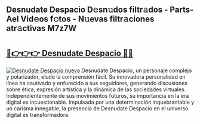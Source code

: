 ## Desnudate Despacio D𝚎sn𝚞dos filtr𝚊dos - Parts-AeI Vid𝚎os f𝚘tos - N𝚞evas filtr𝚊ciones atr𝚊ctivas M7z7W

# <h2><a href="http://mb8ldk.tromn.icu/?c=Desnudate+Despacio">🔗👉👉👉 Desnudate Despacio 🔗🔗</a></h2>

[![Desnudate Despacio nuevo](https://i.imgur.com/pEAQMta.gif)](http://mb8ldk.tromn.icu/?c=Desnudate+Despacio)
Desnudate Despacio, un personaje complejo y polarizador, elude la comprensión fácil. Su innovadora personalidad en línea ha cautivado y enfurecido a sus seguidores, generando discusiones sobre ética, expresión artística y la dinámica de las sociedades virtuales. Independientemente de sus movimientos futuros, su importancia en la era digital es incuestionable. Impulsada por una determinación inquebrantable y un carisma innegable, la presencia de Desnudate Despacio en el universo digital es transformadora.
